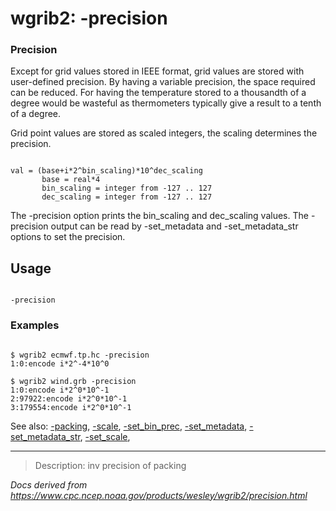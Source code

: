 # wgrib2: -precision

### Precision

Except for grid values stored in IEEE format, grid values are
stored with user-defined precision. By having a variable precision,
the space required can be reduced. For having the temperature
stored to a thousandth of a degree would be wasteful as thermometers
typically give a result to a tenth of a degree.

Grid point values are stored as scaled integers, the scaling
determines the precision.

```

val = (base+i*2^bin_scaling)*10^dec_scaling
       base = real*4
       bin_scaling = integer from -127 .. 127
       dec_scaling = integer from -127 .. 127

```

The -precision option prints the bin_scaling
and dec_scaling values.
The -precision output can be read by
-set_metadata and
-set_metadata_str options to set the precision.

## Usage

```

-precision

```

### Examples

```

$ wgrib2 ecmwf.tp.hc -precision
1:0:encode i*2^-4*10^0

$ wgrib2 wind.grb -precision
1:0:encode i*2^0*10^-1
2:97922:encode i*2^0*10^-1
3:179554:encode i*2^0*10^-1

```

See also:
[-packing](./packing.html),
[-scale](./scale.html),
[-set_bin_prec](./set_bin_prec.html),
[-set_metadata](./set_metadata.html),
[-set_metadata_str](./set_metadata_str.html),
[-set_scale](./set_scale.html),

---

> Description: inv precision of packing

_Docs derived from <https://www.cpc.ncep.noaa.gov/products/wesley/wgrib2/precision.html>_

